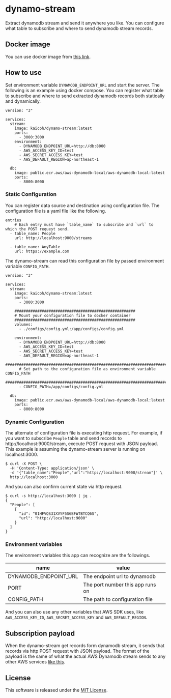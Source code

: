 # dynamo-stream

Extract dynamodb stream and send it anywhere you like.
You can configure what table to subscribe and where to send dynamodb stream records.

## Docker image

You can use docker image from [this link](https://hub.docker.com/r/kaicoh/dynamo-stream).

## How to use

Set environment variable `DYNAMODB_ENDPOINT_URL` and start the server. The following is an example using docker compose.
You can register what table to subscribe and where to send extracted dynamodb records both statically and dynamically.

```
version: "3"

services:
  stream:
    image: kaicoh/dynamo-stream:latest
    ports:
      - 3000:3000
    environment:
      - DYNAMODB_ENDPOINT_URL=http://db:8000
      - AWS_ACCESS_KEY_ID=test
      - AWS_SECRET_ACCESS_KEY=test
      - AWS_DEFAULT_REGION=ap-northeast-1

  db:
    image: public.ecr.aws/aws-dynamodb-local/aws-dynamodb-local:latest
    ports:
      - 8000:8000
```

### Static Configuration

You can register data source and destination using configuration file.
The configuration file is a yaml file like the following.

```
entries
    # Each entry must have `table_name` to subscribe and `url` to which the POST request send.
  - table_name: People
    url: http://localhost:9000/streams

  - table_name: AnyTable
    url: https://example.com
```

The dynamo-stream can read this configuration file by passed environment variable `CONFIG_PATH`.

```
version: "3"

services:
  stream:
    image: kaicoh/dynamo-stream:latest
    ports:
      - 3000:3000

    #####################################################
    # Mount your configuration file to docker container
    #####################################################
    volumes:
      - ./configs/config.yml:/app/configs/config.yml

    environment:
      - DYNAMODB_ENDPOINT_URL=http://db:8000
      - AWS_ACCESS_KEY_ID=test
      - AWS_SECRET_ACCESS_KEY=test
      - AWS_DEFAULT_REGION=ap-northeast-1
      ##########################################################################
      # Set path to the configuration file as environment variable CONFIG_PATH
      ##########################################################################
      - CONFIG_PATH=/app/configs/config.yml

  db:
    image: public.ecr.aws/aws-dynamodb-local/aws-dynamodb-local:latest
    ports:
      - 8000:8000
```

### Dynamic Configuration

The alternate of configuration file is executing http request. For example, if you want to subscribe `People` table and send records to http://localhost:9000/stream, execute POST request with JSON payload. This example is assuming the dynamo-stream server is running on localhost:3000.

```
$ curl -X POST \
  -H 'Content-Type: application/json' \
  -d '{"table_name":"People","url":"http://localhost:9000/stream"}' \
  http://localhost:3000
```

And you can also confirm current state via http request.

```
$ curl -s http://localhost:3000 | jq .
{
  "People": [
    {
      "id": "01HFVQS31XVYF5S6BFWTBTCQ6S",
      "url": "http://localhost:9000"
    }
  ]
}
```

### Environment variables

The environment variables this app can recognize are the followings.

| name | value |
----|----
| DYNAMODB_ENDPOINT_URL | The endpoint url to dynamodb |
| PORT | The port number this app runs on |
| CONFIG_PATH | The path to configuration file |

And you can also use any other variables that AWS SDK uses, like `AWS_ACCESS_KEY_ID`, `AWS_SECRET_ACCESS_KEY` and `AWS_DEFAULT_REGION`.

## Subscription payload

When the dynamo-stream get records form dynamodb stream, it sends that records via http POST request with JSON payload. The format of the payload is the same of what the actual AWS Dynamodb stream sends to any other AWS services [like this](https://docs.aws.amazon.com/lambda/latest/dg/with-ddb-example.html#with-dbb-invoke-manually).

## License

This software is released under the [MIT License](LICENSE).
